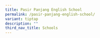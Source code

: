 ```yaml
---
title: Pasir Panjang English School
permalink: /pasir-panjang-english-school/
variant: tiptap
description: ""
third_nav_title: Schools
---
```

